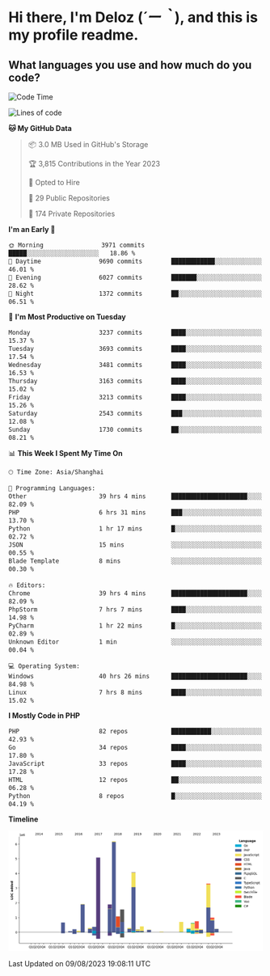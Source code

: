 # **Hi there, I'm Deloz (*´ー｀*), and this is my profile readme.**

## **What languages you use and how much do you code?**

<!--START_SECTION:waka-->
![Code Time](http://img.shields.io/badge/Code%20Time-2%2C090%20hrs%2055%20mins-blue)

![Lines of code](https://img.shields.io/badge/From%20Hello%20World%20I%27ve%20Written-31.5%20million%20lines%20of%20code-blue)

**🐱 My GitHub Data** 

> 📦 3.0 MB Used in GitHub's Storage 
 > 
> 🏆 3,815 Contributions in the Year 2023
 > 
> 💼 Opted to Hire
 > 
> 📜 29 Public Repositories 
 > 
> 🔑 174 Private Repositories 
 > 
**I'm an Early 🐤** 

```text
🌞 Morning                3971 commits        █████░░░░░░░░░░░░░░░░░░░░   18.86 % 
🌆 Daytime                9690 commits        ████████████░░░░░░░░░░░░░   46.01 % 
🌃 Evening                6027 commits        ███████░░░░░░░░░░░░░░░░░░   28.62 % 
🌙 Night                  1372 commits        ██░░░░░░░░░░░░░░░░░░░░░░░   06.51 % 
```
📅 **I'm Most Productive on Tuesday** 

```text
Monday                   3237 commits        ████░░░░░░░░░░░░░░░░░░░░░   15.37 % 
Tuesday                  3693 commits        ████░░░░░░░░░░░░░░░░░░░░░   17.54 % 
Wednesday                3481 commits        ████░░░░░░░░░░░░░░░░░░░░░   16.53 % 
Thursday                 3163 commits        ████░░░░░░░░░░░░░░░░░░░░░   15.02 % 
Friday                   3213 commits        ████░░░░░░░░░░░░░░░░░░░░░   15.26 % 
Saturday                 2543 commits        ███░░░░░░░░░░░░░░░░░░░░░░   12.08 % 
Sunday                   1730 commits        ██░░░░░░░░░░░░░░░░░░░░░░░   08.21 % 
```


📊 **This Week I Spent My Time On** 

```text
🕑︎ Time Zone: Asia/Shanghai

💬 Programming Languages: 
Other                    39 hrs 4 mins       █████████████████████░░░░   82.09 % 
PHP                      6 hrs 31 mins       ███░░░░░░░░░░░░░░░░░░░░░░   13.70 % 
Python                   1 hr 17 mins        █░░░░░░░░░░░░░░░░░░░░░░░░   02.72 % 
JSON                     15 mins             ░░░░░░░░░░░░░░░░░░░░░░░░░   00.55 % 
Blade Template           8 mins              ░░░░░░░░░░░░░░░░░░░░░░░░░   00.30 % 

🔥 Editors: 
Chrome                   39 hrs 4 mins       █████████████████████░░░░   82.09 % 
PhpStorm                 7 hrs 7 mins        ████░░░░░░░░░░░░░░░░░░░░░   14.98 % 
PyCharm                  1 hr 22 mins        █░░░░░░░░░░░░░░░░░░░░░░░░   02.89 % 
Unknown Editor           1 min               ░░░░░░░░░░░░░░░░░░░░░░░░░   00.04 % 

💻 Operating System: 
Windows                  40 hrs 26 mins      █████████████████████░░░░   84.98 % 
Linux                    7 hrs 8 mins        ████░░░░░░░░░░░░░░░░░░░░░   15.02 % 
```

**I Mostly Code in PHP** 

```text
PHP                      82 repos            ███████████░░░░░░░░░░░░░░   42.93 % 
Go                       34 repos            ████░░░░░░░░░░░░░░░░░░░░░   17.80 % 
JavaScript               33 repos            ████░░░░░░░░░░░░░░░░░░░░░   17.28 % 
HTML                     12 repos            ██░░░░░░░░░░░░░░░░░░░░░░░   06.28 % 
Python                   8 repos             █░░░░░░░░░░░░░░░░░░░░░░░░   04.19 % 
```



**Timeline**

![Lines of Code chart](https://raw.githubusercontent.com/deloz/deloz/main/assets/bar_graph.png)


 Last Updated on 09/08/2023 19:08:11 UTC
<!--END_SECTION:waka-->
